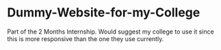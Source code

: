 # Dummy-Website-for-my-College

Part of the 2 Months Internship. Would suggest my college to use it since this is more responsive than the one they use currently.
